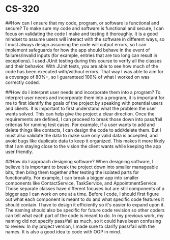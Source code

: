 # CS-320

##How can I ensure that my code, program, or software is functional and secure?
To make sure my code and software is functional and secure, I can focus on validating the code I make and testing it thoroughly. It is a good mindset to assume users will interact with the software in different ways, so I must always design assuming the code will output errors, so I can implement safeguards for how the app should behave in the event of failures/invalid inputs (for example, entries that are too long can result in exceptions). I used JUnit testing during this course to verify all the classes and their behavior. With JUnit tests, you are able to see how much of the code has been executed with/without errors. That way I was able to aim for a coverage of 80%+, so I guaranteed 100% of what I worked on was correctly coded.

##How do I interpret user needs and incorporate them into a program?
To interpret user needs and incorporate them into a program, it is important for me to first identify the goals of the project by speaking with potential users and clients. It is important to first understand what the problem the user wants solved. This can help give the project a clear direction. Once the requirements are defined, I can proceed to break those down into pass/fail criterias for running test cases. For example, if a user wants to add and delete things like contacts, I can design the code to add/delete them. But I must also validate the data to make sure only valid data is accepted, and avoid bugs like duplicate data to keep it organized. This makes it more likely that I am staying close to the vision the client wants while keeping the app user friendly.

##How do I approach designing software?
When designing software, I believe it is important to break the project down into smaller manageable bits, then bring them together after testing the isolated parts for functionality. For example, I can break a bigger app into smaller components like ContactService, TaskService, and AppointmentService. Those separate classes have different focuses but are still components of a bigger app I can work on one at a time. Before I code, I should first figure out what each component is meant to do and what specific code features it should contain. I have to design it efficiently so it's easier to expand upon it. The naming should also be specific for future code revision so other coders can tell what each part of the code is meant to do. In my previous work, my naming did not specify pass/fail as much, so it could have been confusing to review. In my project version, I made sure to clarify pass/fail with the names. It is also a good idea to code with OOP in mind.
